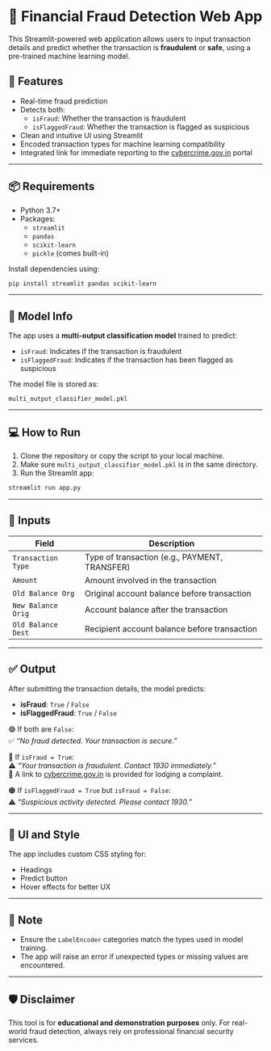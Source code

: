 # 💸 Financial Fraud Detection Web App

This Streamlit-powered web application allows users to input transaction details and predict whether the transaction is **fraudulent** or **safe**, using a pre-trained machine learning model.

## 🚀 Features

- Real-time fraud prediction
- Detects both:
  - `isFraud`: Whether the transaction is fraudulent
  - `isFlaggedFraud`: Whether the transaction is flagged as suspicious
- Clean and intuitive UI using Streamlit
- Encoded transaction types for machine learning compatibility
- Integrated link for immediate reporting to the [cybercrime.gov.in](https://cybercrime.gov.in/Webform/Accept.aspx) portal

---

## 📦 Requirements

- Python 3.7+
- Packages:
  - `streamlit`
  - `pandas`
  - `scikit-learn`
  - `pickle` (comes built-in)

Install dependencies using:

```bash
pip install streamlit pandas scikit-learn
```

---

## 🧠 Model Info

The app uses a **multi-output classification model** trained to predict:
- `isFraud`: Indicates if the transaction is fraudulent
- `isFlaggedFraud`: Indicates if the transaction has been flagged as suspicious

The model file is stored as:  
```
multi_output_classifier_model.pkl
```

---

## 💻 How to Run

1. Clone the repository or copy the script to your local machine.
2. Make sure `multi_output_classifier_model.pkl` is in the same directory.
3. Run the Streamlit app:

```bash
streamlit run app.py
```

---

## 🧾 Inputs

| Field               | Description                                     |
|--------------------|-------------------------------------------------|
| `Transaction Type` | Type of transaction (e.g., PAYMENT, TRANSFER)   |
| `Amount`           | Amount involved in the transaction              |
| `Old Balance Org`  | Original account balance before transaction     |
| `New Balance Orig` | Account balance after the transaction           |
| `Old Balance Dest` | Recipient account balance before transaction    |

---

## ✅ Output

After submitting the transaction details, the model predicts:

- **isFraud**: `True` / `False`
- **isFlaggedFraud**: `True` / `False`

🟢 If both are `False`:  
✅ *“No fraud detected. Your transaction is secure.”*

🔴 If `isFraud = True`:  
⚠️ *“Your transaction is fraudulent. Contact 1930 immediately.”*  
🔗 A link to [cybercrime.gov.in](https://cybercrime.gov.in/Webform/Accept.aspx) is provided for lodging a complaint.

🟠 If `isFlaggedFraud = True` but `isFraud = False`:  
⚠️ *“Suspicious activity detected. Please contact 1930.”*

---

## 🎨 UI and Style

The app includes custom CSS styling for:
- Headings
- Predict button
- Hover effects for better UX

---

## 📌 Note

- Ensure the `LabelEncoder` categories match the types used in model training.
- The app will raise an error if unexpected types or missing values are encountered.

---

## 🛡️ Disclaimer

This tool is for **educational and demonstration purposes** only. For real-world fraud detection, always rely on professional financial security services.
